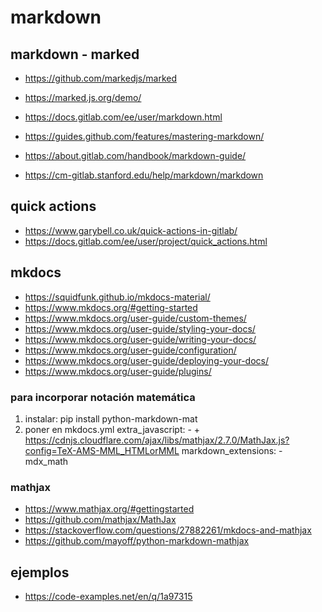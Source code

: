 # markdown


## markdown - marked
+ https://github.com/markedjs/marked
+ https://marked.js.org/demo/

+ https://docs.gitlab.com/ee/user/markdown.html
+ https://guides.github.com/features/mastering-markdown/
+ https://about.gitlab.com/handbook/markdown-guide/
+ https://cm-gitlab.stanford.edu/help/markdown/markdown


## quick actions
+ https://www.garybell.co.uk/quick-actions-in-gitlab/
+ https://docs.gitlab.com/ee/user/project/quick_actions.html



## mkdocs
+ https://squidfunk.github.io/mkdocs-material/ 
+ https://www.mkdocs.org/#getting-started 
+ https://www.mkdocs.org/user-guide/custom-themes/ 
+ https://www.mkdocs.org/user-guide/styling-your-docs/ 
+ https://www.mkdocs.org/user-guide/writing-your-docs/ 
+ https://www.mkdocs.org/user-guide/configuration/ 
+ https://www.mkdocs.org/user-guide/deploying-your-docs/ 
+ https://www.mkdocs.org/user-guide/plugins/


### para incorporar notación matemática
1. instalar:
    pip install python-markdown-mat
2. poner en mkdocs.yml
    extra_javascript: 
        - + https://cdnjs.cloudflare.com/ajax/libs/mathjax/2.7.0/MathJax.js?config=TeX-AMS-MML_HTMLorMML
    markdown_extensions:
        - mdx_math

### mathjax
+ https://www.mathjax.org/#gettingstarted
+ https://github.com/mathjax/MathJax
+ https://stackoverflow.com/questions/27882261/mkdocs-and-mathjax
+ https://github.com/mayoff/python-markdown-mathjax



## ejemplos
+ https://code-examples.net/en/q/1a97315

